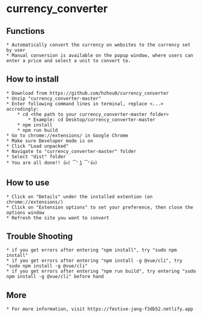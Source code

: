 # currency_converter

## Functions
    * Automatically convert the currency on websites to the currency set by user
    * Manual conversion is available on the popup window, where users can enter a price and select a unit to convert to.
    
## How to install
    * Download from https://github.com/hzhou0/currency_converter
    * Unzip "currency_converter-master"
    * Enter following command lines in terminal, replace <...> accrodingly:
        * cd <the path to your currency_converter-master folder>
            * Example: cd Desktop/currency_converter-master
        * npm install
        * npm run build
    * Go to chrome://extensions/ in Google Chrome
    * Make sure Developer mode is on
    * Click "Load unpacked"
    * Navigate to "currency_converter-master" folder
    * Select "dist" folder
    * You are all done!! 👍( ͡❛ ͜ʖ ͡❛👍)

## How to use
    * Click on "Details" under the installed extention (on chrome://extensions/)
    * Click on "Extension options" to set your preference, then close the options window
    * Refresh the site you want to convert

## Trouble Shooting
    * if you get errors after entering "npm install", try "sudo npm install" 
    * if you get errors after entering "npm install -g @vue/cli", try "sudo npm install -g @vue/cli"
    * if you get errors after entering "npm run build", try entering "sudo npm install -g @vue/cli" before hand

## More
    * For more information, visit https://festive-jang-f3db52.netlify.app
